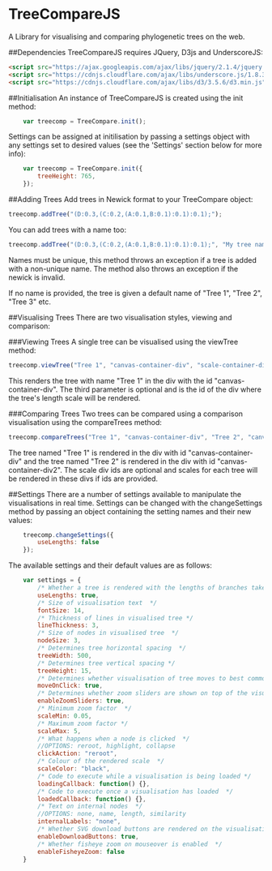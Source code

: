 # TreeCompareJS
A Library for visualising and comparing phylogenetic trees on the web.

##Dependencies
TreeCompareJS requires JQuery, D3js and UnderscoreJS:
```html
<script src="https://ajax.googleapis.com/ajax/libs/jquery/2.1.4/jquery.min.js"></script>
<script src="https://cdnjs.cloudflare.com/ajax/libs/underscore.js/1.8.3/underscore-min.js"></script>
<script src="https://cdnjs.cloudflare.com/ajax/libs/d3/3.5.6/d3.min.js"></script>
```

##Initialisation
An instance of TreeCompareJS is created using the init method:
```js
    var treecomp = TreeCompare.init();
```

Settings can be assigned at initilisation by passing a settings object with any settings set to desired values (see the 'Settings' section below for more info):
```js
    var treecomp = TreeCompare.init({
        treeHeight: 765,
    });
```

##Adding Trees
Add trees in Newick format to your TreeCompare object:
```js
treecomp.addTree("(D:0.3,(C:0.2,(A:0.1,B:0.1):0.1):0.1);");
```
You can add trees with a name too:
```js
treecomp.addTree("(D:0.3,(C:0.2,(A:0.1,B:0.1):0.1):0.1);", "My tree name");
```
Names must be unique, this method throws an exception if a tree is added with a non-unique name.
The method also throws an exception if the newick is invalid.

If no name is provided, the tree is given a default name of "Tree 1", "Tree 2", "Tree 3" etc.

##Visualising Trees
There are two visualisation styles, viewing and comparison:

###Viewing Trees
A single tree can be visualised using the viewTree method:
```js
treecomp.viewTree("Tree 1", "canvas-container-div", "scale-container-div");
```
This renders the tree with name "Tree 1" in the div with the id "canvas-container-div".
The third parameter is optional and is the id of the div where the tree's length scale will be rendered.

###Comparing Trees
Two trees can be compared using a comparison visualisation using the compareTrees method:
```js
treecomp.compareTrees("Tree 1", "canvas-container-div", "Tree 2", "canvas-container-div2", "scale-div1", "scale-div2") 
```
The tree named "Tree 1" is rendered in the div with id "canvas-container-div" and the tree named "Tree 2" is rendered in the div with id "canvas-container-div2". The scale div ids are optional and scales for each tree will be rendered in these divs if ids are provided.

##Settings
There are a number of settings available to manipulate the visualisations in real time. Settings can be changed with the changeSettings method by passing an object containing the setting names and their new values:

```js
    treecomp.changeSettings({
        useLengths: false
    });
```

The available settings and their default values are as follows:

```js
    var settings = {
        /* Whether a tree is rendered with the lengths of branches taken into account */
        useLengths: true,
        /* Size of visualisation text  */
        fontSize: 14,
        /* Thickness of lines in visualised tree */
        lineThickness: 3,
        /* Size of nodes in visualised tree  */
        nodeSize: 3,
        /* Determines tree horizontal spacing  */
        treeWidth: 500,
        /* Determines tree vertical spacing */
        treeHeight: 15,
        /* Determines whether visualisation of tree moves to best common node when a node in opposing tree is highlighted in compare view */
        moveOnClick: true,
        /* Determines whether zoom sliders are shown on top of the visualisation */
        enableZoomSliders: true,
        /* Minimum zoom factor  */
        scaleMin: 0.05,
        /* Maximum zoom factor */
        scaleMax: 5,
        /* What happens when a node is clicked  */
        //OPTIONS: reroot, highlight, collapse
        clickAction: "reroot",
        /* Colour of the rendered scale  */
        scaleColor: "black",
        /* Code to execute while a visualisation is being loaded */
        loadingCallback: function() {},
        /* Code to execute once a visualisation has loaded  */
        loadedCallback: function() {},
        /* Text on internal nodes  */
        //OPTIONS: none, name, length, similarity
        internalLabels: "none",
        /* Whether SVG download buttons are rendered on the visualisation  */
        enableDownloadButtons: true,
        /* Whether fisheye zoom on mouseover is enabled  */
        enableFisheyeZoom: false
    }
```

